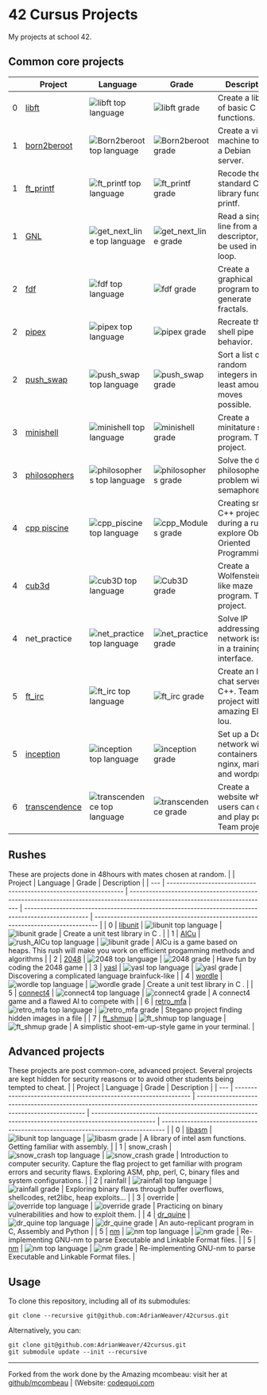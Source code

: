 # 42 Cursus Projects

My projects at school 42.


## Common core projects

|     | Project                                                          | Language                                                                                                                  | Grade                                                                                              | Description                                                                     |
| --- | ---------------------------------------------------------------- | ------------------------------------------------------------------------------------------------------------------------- | -------------------------------------------------------------------------------------------------- | ------------------------------------------------------------------------------- |
| 0   | [libft](https://github.com/AdrianWeaver/libft)                       | ![libft top language](https://img.shields.io/github/languages/top/AdrianWeaver/libft?style=flat-square)                       | ![libft grade](https://img.shields.io/badge/:-125%25-success?style=flat-square&logo=42)            | Create a library of basic C functions.                                          |
| 1   | [born2beroot](https://github.com/AdrianWeaver/Born2beroot)           | ![Born2beroot top language](https://img.shields.io/github/languages/top/AdrianWeaver/Born2beroot?style=flat-square)           | ![Born2beroot grade](https://img.shields.io/badge/:-125%25-success?style=flat-square&logo=42)      | Create a virtual machine to host a Debian server.                               |
| 1   | [ft_printf](https://github.com/AdrianWeaver/ft_printf)               | ![ft_printf top language](https://img.shields.io/github/languages/top/AdrianWeaver/ft_printf?style=flat-square)               | ![ft_printf grade](https://img.shields.io/badge/:-125%25-success?style=flat-square&logo=42)        | Recode the standard C library function, printf.                                 |
| 1   | [GNL](https://github.com/AdrianWeaver/get_next_line)                 | ![get_next_line top language](https://img.shields.io/github/languages/top/AdrianWeaver/get_next_line?style=flat-square)       | ![get_next_line grade](https://img.shields.io/badge/:-125%25-success?style=flat-square&logo=42)    | Read a single line from a file descriptor, can be used in a loop.               |
| 2   | [fdf](https://github.com/AdrianWeaver/fdf)                 | ![fdf top language](https://img.shields.io/github/languages/top/AdrianWeaver/fdf?style=flat-square)                 | ![fdf grade](https://img.shields.io/badge/:-125%25-success?style=flat-square&logo=42)         | Create a graphical program to generate fractals.                                |
| 2   | [pipex](https://github.com/AdrianWeaver/pipex)                       | ![pipex top language](https://img.shields.io/github/languages/top/AdrianWeaver/pipex?style=flat-square)                       | ![pipex grade](https://img.shields.io/badge/:-118%25-success?style=flat-square&logo=42)            | Recreate the shell pipe behavior.                                               |
| 2   | [push_swap](https://github.com/AdrianWeaver/push_swap)               | ![push_swap top language](https://img.shields.io/github/languages/top/AdrianWeaver/push_swap?style=flat-square)               | ![push_swap grade](https://img.shields.io/badge/:-100%25-success?style=flat-square&logo=42)        | Sort a list of random integers in the least amount of moves possible.           |
| 3   | [minishell](https://github.com/AdrianWeaver/minishell)               | ![minishell top language](https://img.shields.io/github/languages/top/AdrianWeaver/minishell?style=flat-square)               | ![minishell grade](https://img.shields.io/badge/:-99%25-success?style=flat-square&logo=42)         | Create a minitature shell program. Team project.                                |
| 3   | [philosophers](https://github.com/AdrianWeaver/philo)         | ![philosophers top language](https://img.shields.io/github/languages/top/AdrianWeaver/philo?style=flat-square)         | ![philosophers grade](https://img.shields.io/badge/:-125%25-success?style=flat-square&logo=42)     | Solve the dining philosophers problem with semaphores.                          |
| 4   | [cpp piscine](https://github.com/AdrianWeaver/cpp_piscine)      | ![cpp_piscine top language](https://img.shields.io/github/languages/top/AdrianWeaver/cpp_piscine?style=flat-square)           | ![cpp_Modules grade](https://img.shields.io/badge/:-100%25-success?style=flat-square&logo=42)      | Creating small C++ projects during a rush to explore Object-Oriented Programming. |
| 4   | [cub3d](https://github.com/AdrianWeaver/cub3D.git)                   | ![cub3D top language](https://img.shields.io/github/languages/top/AdrianWeaver/cub3D?style=flat-square)                       | ![Cub3D grade](https://img.shields.io/badge/:-115%25-success?style=flat-square&logo=42)            | Create a Wolfenstein3D-like maze program. Team project.                         |
| 4   | net_practice         | ![net_practice top language](https://img.shields.io/badge/language-none-blue)         | ![net_practice grade](https://img.shields.io/badge/:-100%25-success?style=flat-square&logo=42)     | Solve IP addressing and network issues in a training interface.                 |
| 5   | [ft_irc](https://github.com/Elena-lou/ft_irc)                     | ![ft_irc top language](https://img.shields.io/github/languages/top/Elena-lou/ft_irc?style=flat-square)                     | ![ft_irc grade](https://img.shields.io/badge/:-100%25-success?style=flat-square&logo=42)           | Create an IRC chat server in C++. Team project with the amazing Elena-lou.                                 |
| 5   | [inception](https://github.com/AdrianWeaver/inception)               | ![inception top language](https://img.shields.io/github/languages/top/AdrianWeaver/inception?style=flat-square)               | ![inception grade](https://img.shields.io/badge/:-100%25-success?style=flat-square&logo=42)        | Set up a Docker network with containers for nginx, mariadb, and wordpress.      |
| 6   | [transcendence](https://github.com/42rave/transcendence) | ![transcendence top language](https://img.shields.io/github/languages/top/42rave/transcendence?style=flat-square) | ![transcendence grade](https://img.shields.io/badge/:-100%25-success?style=flat-square&logo=42) | Create a website where users can chat and play pong. Team project.              |

## Rushes

These are projects done in 48hours with mates chosen at random.
|     | Project                                                          | Language                                                                                                                  | Grade                                                                                              | Description                                                                     |
| --- | ---------------------------------------------------------------- | ------------------------------------------------------------------------------------------------------------------------- | -------------------------------------------------------------------------------------------------- | ------------------------------------------------------------------------------- |
| 0   | [libunit](https://github.com/AdrianWeaver/rush_libunit)                       | ![libunit top language](https://img.shields.io/github/languages/top/AdrianWeaver/rush_libunit?style=flat-square)                       | ![libunit grade](https://img.shields.io/badge/:-109%25-success?style=flat-square&logo=42)            | Create a unit test library in C .                                          |
| 1   | [AlCu](https://github.com/AdrianWeaver/rush_AlCu)                       | ![rush_AlCu top language](https://img.shields.io/github/languages/top/AdrianWeaver/rush_AlCu?style=flat-square)                       | ![libunit grade](https://img.shields.io/badge/:-97%25-success?style=flat-square&logo=42)            | AlCu is a game based on heaps. This rush will make you work on efficient progamming methods and algorithms            |
| 2   | [2048](https://github.com/AdrianWeaver/rush_2048)                       | ![2048 top language](https://img.shields.io/github/languages/top/AdrianWeaver/rush_2048?style=flat-square)                       | ![2048 grade](https://img.shields.io/badge/:-115%25-success?style=flat-square&logo=42)            | Have fun by coding the 2048 game                |
| 3   | [yasl](https://github.com/AdrianWeaver/rush_yasl)                       | ![yasl top language](https://img.shields.io/github/languages/top/AdrianWeaver/rush_yasl?style=flat-square)                       | ![yasl grade](https://img.shields.io/badge/:-100%25-success?style=flat-square&logo=42)            | Discovering a complicated language brainfuck-like           |
| 4   | [wordle](https://github.com/AdrianWeaver/rush_wordle)                       | ![wordle top language](https://img.shields.io/github/languages/top/AdrianWeaver/rush_wordle?style=flat-square)                       | ![wordle grade](https://img.shields.io/badge/:-100%25-success?style=flat-square&logo=42)            | Create a unit test library in C .   |
| 5   | [connect4](https://github.com/AdrianWeaver/rush_connect4)                       | ![connect4 top language](https://img.shields.io/github/languages/top/AdrianWeaver/connect_4/g?style=flat-square)                       | ![connect4 grade](https://img.shields.io/badge/:-120%25-success?style=flat-square&logo=42)            | A connect4 game and a flawed AI to compete with |
| 6   | [retro_mfa](https://github.com/AdrianWeaver/retro_mfa)                       | ![retro_mfa top language](https://img.shields.io/github/languages/top/AdrianWeaver/retro_mfa?style=flat-square)                       | ![retro_mfa grade](https://img.shields.io/badge/:-100%25-success?style=flat-square&logo=42)            | Stegano project finding hidden images in a file       |
| 7   | [ft_shmup](https://github.com/AdrianWeaver/ft_shmup)                       | ![ft_shmup top language](https://img.shields.io/github/languages/top/AdrianWeaver/ft_shmup?style=flat-square)                       | ![ft_shmup grade](https://img.shields.io/badge/:-120%25-success?style=flat-square&logo=42)            | A simplistic shoot-em-up-style game in your terminal. |


## Advanced projects

These projects are post common-core, advanced project.
Several projects are kept hidden for security reasons or to avoid other students being tempted to cheat.
|     | Project                                                          | Language                                                                                                                  | Grade                                                                                              | Description                                                                     |
| --- | ---------------------------------------------------------------- | ------------------------------------------------------------------------------------------------------------------------- | -------------------------------------------------------------------------------------------------- | ------------------------------------------------------------------------------- |
| 0   | [libasm](https://github.com/AdrianWeaver/libasm)                       | ![libunit top language](https://img.shields.io/github/languages/top/AdrianWeaver/libasm?style=flat-square)                       | ![libasm grade](https://img.shields.io/badge/:-125%25-success?style=flat-square&logo=42)            | A library of intel asm functions. Getting familiar with assembly. | 
| 1   | snow_crash                       | ![snow_crash top language](https://img.shields.io/badge/-private-red)                       | ![snow_crash grade](https://img.shields.io/badge/:-125%25-success?style=flat-square&logo=42)            | Introduction to computer security. Capture the flag project to get familiar with program errors and security flaws. Exploring ASM, php, perl, C, binary files and system configurations. |
| 2   | rainfall                       | ![rainfall top language](https://img.shields.io/badge/-private-red)                       | ![rainfall grade](https://img.shields.io/badge/:-125%25-success?style=flat-square&logo=42)            | Exploring binary flaws through buffer overflows, shellcodes, ret2libc, heap exploits... | 
| 3   | override                       | ![override top language](https://img.shields.io/badge/-private-red)                       | ![override grade](hhttps://img.shields.io/github/languages/top/AdrianWeaver/override?style=flat-squarettps://img.shields.io/badge/:-125%25-success?style=flat-square&logo=42)            | Practicing on binary vulnerabilities and how to exploit them. | 
| 4   | [dr_quine](https://github.com/AdrianWeaver/dr_quine)                       | ![dr_quine top language](https://img.shields.io/github/languages/top/AdrianWeaver/dr_quine?style=flat-square)                       | ![dr_quine grade](https://img.shields.io/badge/:-125%25-success?style=flat-square&logo=42)            | An auto-replicant program in C, Assembly and Python | 
| 5   | [nm](https://github.com/AdrianWeaver/nm)                       | ![nm top language](https://img.shields.io/github/languages/top/AdrianWeaver/nm?style=flat-square)                       | ![nm grade](https://img.shields.io/badge/:-125%25-success?style=flat-square&logo=42)            | Re-implementing GNU-nm to parse Executable and Linkable Format files. | 
| 5   | [nm](https://github.com/AdrianWeaver/nm)                       | ![nm top language](https://img.shields.io/github/languages/top/AdrianWeaver/nm?style=flat-square)                       | ![nm grade](https://img.shields.io/badge/:-125%25-success?style=flat-square&logo=42)            | Re-implementing GNU-nm to parse Executable and Linkable Format files. | 


## Usage

To clone this repository, including all of its submodules:

```shell
git clone --recursive git@github.com:AdrianWeaver/42cursus.git
```

Alternatively, you can:

```shell
git clone git@github.com:AdrianWeaver/42cursus.git
git submodule update --init --recursive
```

---

Forked from the work done by the Amazing mcombeau: visit her at [github/mcombeau](https://github.com/mcombeau) |  (Website: [codequoi.com](https://www.codequoi.com)
